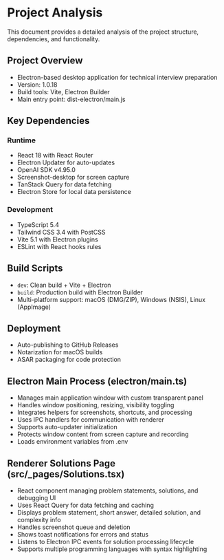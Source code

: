 # Project Analysis

This document provides a detailed analysis of the project structure, dependencies, and functionality.

## Project Overview
- Electron-based desktop application for technical interview preparation
- Version: 1.0.18
- Build tools: Vite, Electron Builder
- Main entry point: dist-electron/main.js

## Key Dependencies
### Runtime
- React 18 with React Router
- Electron Updater for auto-updates
- OpenAI SDK v4.95.0
- Screenshot-desktop for screen capture
- TanStack Query for data fetching
- Electron Store for local data persistence

### Development
- TypeScript 5.4
- Tailwind CSS 3.4 with PostCSS
- Vite 5.1 with Electron plugins
- ESLint with React hooks rules

## Build Scripts
- `dev`: Clean build + Vite + Electron
- `build`: Production build with Electron Builder
- Multi-platform support: macOS (DMG/ZIP), Windows (NSIS), Linux (AppImage)

## Deployment
- Auto-publishing to GitHub Releases
- Notarization for macOS builds
- ASAR packaging for code protection

## Electron Main Process (electron/main.ts)
- Manages main application window with custom transparent panel
- Handles window positioning, resizing, visibility toggling
- Integrates helpers for screenshots, shortcuts, and processing
- Uses IPC handlers for communication with renderer
- Supports auto-updater initialization
- Protects window content from screen capture and recording
- Loads environment variables from .env

## Renderer Solutions Page (src/_pages/Solutions.tsx)
- React component managing problem statements, solutions, and debugging UI
- Uses React Query for data fetching and caching
- Displays problem statement, short answer, detailed solution, and complexity info
- Handles screenshot queue and deletion
- Shows toast notifications for errors and status
- Listens to Electron IPC events for solution processing lifecycle
- Supports multiple programming languages with syntax highlighting
